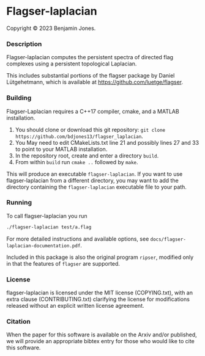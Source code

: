 # Flagser-laplacian

Copyright © 2023 Benjamin Jones.

### Description

Flagser-laplacian computes the persistent spectra of directed flag complexes using a persistent topological Laplacian.

This includes substantial portions of the flagser package by Daniel Lütgehetmann, which is available at https://github.com/luetge/flagser.

### Building

Flagser-Laplacian requires a C++17 compiler, cmake, and a MATLAB installation. 

1. You should clone or download this git repository: ```git clone https://github.com/bdjones13/flagser_laplacian```. 
2. You May need to edit CMakeLists.txt line 21 and possibly lines 27 and 33 to point to your MATLAB installation.
3. In the repository root, create and enter a directory ```build```.
4. From within ```build``` run ```cmake ..``` followed by ```make```.

This will produce an executable ```flagser-laplacian```. If you want to use flagser-laplacian from a different directory, you may want to add the directory containing the ```flagser-laplacian``` executable file to your path.

### Running

To call flagser-laplacian you run

```sh
./flagser-laplacian test/a.flag
```

For more detailed instructions and available options, see `docs/flagser-laplacian-documentation.pdf`. 

Included in this package is also the original program `ripser`, modified only
in that the features of `flagser` are supported.


### License

flagser-laplacian is licensed under the MIT license (COPYING.txt), with an extra clause (CONTRIBUTING.txt) clarifying the license for modifications released without an explicit written license agreement.

### Citation

When the paper for this software is available on the Arxiv and/or published, we will provide an appropriate bibtex entry for those who would like to cite this software.